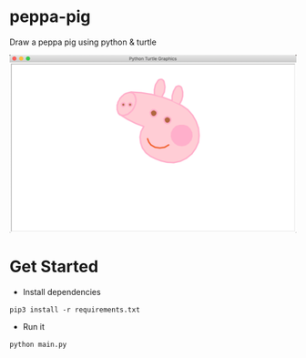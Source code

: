 # peppa-pig

Draw a peppa pig using python & turtle

![](sample.png)


# Get Started

* Install dependencies

```
pip3 install -r requirements.txt
```

* Run it

```
python main.py
```

